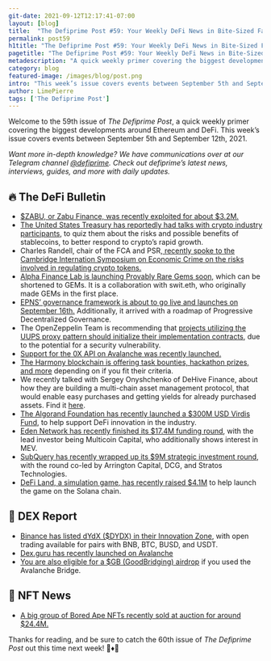 ```yaml
---
git-date: 2021-09-12T12:17:41-07:00
layout: [blog]
title:  "The Defiprime Post #59: Your Weekly DeFi News in Bite-Sized Fashion"
permalink: post59
h1title: "The Defiprime Post #59: Your Weekly DeFi News in Bite-Sized Fashion"
pagetitle: "The Defiprime Post #59: Your Weekly DeFi News in Bite-Sized Fashion"
metadescription: "A quick weekly primer covering the biggest developments around Ethereum and DeFi. This week’s issue covers events between September 5th and September 12th, 2021"
category: blog
featured-image: /images/blog/post.png
intro: "This week’s issue covers events between September 5th and September 12th, 2021"
author: LimePierre
tags: ['The Defiprime Post']
---
```


Welcome to the 59th issue of _The Defiprime Post_, a quick weekly primer covering the biggest developments around Ethereum and DeFi. This week’s issue covers events between September 5th and September 12th, 2021.

_Want more in-depth knowledge? We have communications over at our Telegram channel [@defiprime](https://t.me/defiprime). Check out defiprime’s latest news, interviews, guides, and more with daily updates._


## 🔥 The DeFi Bulletin

* [$ZABU, or Zabu Finance, was recently exploited for about $3.2M.](https://twitter.com/defiprime/status/1436875673193234437)
* [The United States Treasury has reportedly had talks with crypto industry participants](https://www.reuters.com/technology/exclusive-us-treasury-financial-industry-discuss-cryptocurrency-stablecoins-2021-09-10/), to quiz them about the risks and possible benefits of stablecoins, to better respond to crypto’s rapid growth.
* Charles Randell, chair of the FCA and PSR,[ recently spoke to the Cambridge Internation Symposium on Economic Crime on the risks involved in regulating crypto tokens.](https://www.fca.org.uk/news/speeches/risks-token-regulation)
* [Alpha Finance Lab is launching Provably Rare Gems soon,](https://blog.alphafinance.io/alpha-venturing-into-the-metaverse-with-provably-rare-gems/) which can be shortened to GEMs. It is a collaboration with swit.eth, who originally made GEMs in the first place.
* [EPNS’ governance framework is about to go live and launches on September 16th.](https://medium.com/ethereum-push-notification-service/epns-governance-goes-live-lets-push-for-progressive-decentralized-governance-7448b58b89b4) Additionally, it arrived with a roadmap of Progressive Decentralized Governance.
* The OpenZeppelin Team is recommending that [projects utilizing the UUPS proxy pattern should initialize their implementation contracts](https://forum.openzeppelin.com/t/security-advisory-initialize-uups-implementation-contracts/15301), due to the potential for a security vulnerability.
* [Support for the 0X API on Avalanche was recently launched.](https://blog.0x.org/0x-api-is-now-available-on-avalanche/?s=09)
* [The Harmony blockchain is offering task bounties, hackathon prizes, and more](https://open.harmony.one/300m-on-bounties-grants-daos/apply-for-grants-or-dao) depending on if you fit their criteria.
* We recently talked with Sergey Onyshchenko of DeHive Finance, about how they are building a multi-chain asset management protocol, that would enable easy purchases and getting yields for already purchased assets. Find it [here](https://defiprime.com/dehive).
* [The Algorand Foundation has recently launched a $300M USD Virdis Fund](https://algorand.foundation/news/viridis), to help support DeFi innovation in the industry.
* [Eden Network has recently finished its $17.4M funding round](https://www.theblockcrypto.com/post/116935/eden-network-priority-transaction-ethereum-funding-token-sale), with the lead investor being Multicoin Capital, who additionally shows interest in MEV.
* [SubQuery has recently wrapped up its $9M strategic investment round](https://subquery.medium.com/series-a-1abed6c1c2af), with the round co-led by Arrington Capital, DCG, and Stratos Technologies.
* [DeFi Land, a simulation game, has recently raised $4.1M](https://cointelegraph.com/news/defi-land-raises-4-1m-to-launch-decentralized-finance-game-on-solana) to help launch the game on the Solana chain.


## 💱 DEX Report

* [Binance has listed dYdX ($DYDX) in their Innovation Zone](https://www.binance.com/en/support/announcement/f932763eb4854916b8456497ccd8ff88), with open trading available for pairs with BNB, BTC, BUSD, and USDT.
* [Dex.guru has recently launched on Avalanche](https://twitter.com/dexguru/status/1435996577525481480?s=20)
* [You are also eligible for a $GB (GoodBridging) airdrop](https://dex.guru/token/0x90842eb834cfd2a1db0b1512b254a18e4d396215-avalanche) if you used the Avalanche Bridge.


## 💎 NFT News

* [ A big group of Bored Ape NFTs recently sold at auction for around $24.4M.](https://www.theverge.com/2021/9/9/22664469/bored-ape-yacht-club-sothebys-auction-amount) 

Thanks for reading, and be sure to catch the 60th issue of _The Defiprime Post_ out this time next week! 👋♦️👋